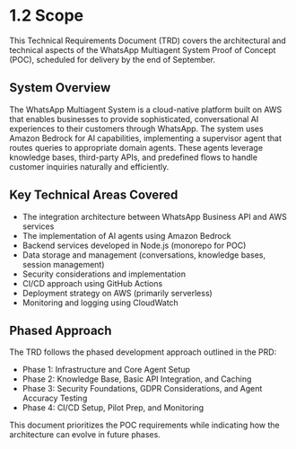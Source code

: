# 1.2 Scope

This Technical Requirements Document (TRD) covers the architectural and technical aspects of the WhatsApp Multiagent System Proof of Concept (POC), scheduled for delivery by the end of September.

## System Overview
The WhatsApp Multiagent System is a cloud-native platform built on AWS that enables businesses to provide sophisticated, conversational AI experiences to their customers through WhatsApp. The system uses Amazon Bedrock for AI capabilities, implementing a supervisor agent that routes queries to appropriate domain agents. These agents leverage knowledge bases, third-party APIs, and predefined flows to handle customer inquiries naturally and efficiently.

## Key Technical Areas Covered
- The integration architecture between WhatsApp Business API and AWS services
- The implementation of AI agents using Amazon Bedrock
- Backend services developed in Node.js (monorepo for POC)
- Data storage and management (conversations, knowledge bases, session management)
- Security considerations and implementation
- CI/CD approach using GitHub Actions
- Deployment strategy on AWS (primarily serverless)
- Monitoring and logging using CloudWatch

## Phased Approach
The TRD follows the phased development approach outlined in the PRD:
- Phase 1: Infrastructure and Core Agent Setup
- Phase 2: Knowledge Base, Basic API Integration, and Caching
- Phase 3: Security Foundations, GDPR Considerations, and Agent Accuracy Testing
- Phase 4: CI/CD Setup, Pilot Prep, and Monitoring

This document prioritizes the POC requirements while indicating how the architecture can evolve in future phases.
